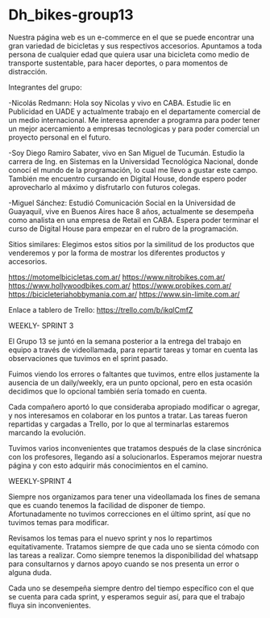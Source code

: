 # Dh_bikes-group13

Nuestra página web es un e-commerce en el que se puede encontrar una gran variedad de bicicletas y sus respectivos accesorios. Apuntamos a toda persona de cualquier edad que quiera usar una bicicleta como medio de transporte sustentable, para hacer deportes, o para momentos de distracción.

Integrantes del grupo:

-Nicolás Redmann: Hola soy Nicolas y vivo en CABA. Estudie lic en Publicidad en UADE y actualmente trabajo en el departamente comercial de un medio internacional. Me interesa aprender a programra para poder tener un mejor acercamiento a empresas tecnologicas y para poder comercial un proyecto personal en el futuro.

-Soy Diego Ramiro Sabater, vivo en San Miguel de Tucumán. Estudio la carrera de Ing. en Sistemas en la Universidad Tecnológica Nacional, donde conocí el mundo de la programación, lo cual me llevo a gustar este campo. También me encuentro cursando en Digital House, donde espero poder aprovecharlo al máximo y disfrutarlo con futuros colegas.

-Miguel Sánchez: Estudió Comunicación Social en la Universidad de Guayaquil, vive en Buenos Aires hace 8 años, actualmente se desempeña como analista en una empresa de Retail en CABA. Espera poder terminar el curso de Digital House para empezar en el rubro de la programación.

Sitios similares: Elegimos estos sitios por la similitud de los productos que venderemos y por la forma de mostrar los diferentes productos y accesorios.

https://motomelbicicletas.com.ar/ https://www.nitrobikes.com.ar/ https://www.hollywoodbikes.com.ar/ https://www.probikes.com.ar/ https://bicicleteriahobbymania.com.ar/ https://www.sin-limite.com.ar/

Enlace a tablero de Trello: https://trello.com/b/ikqlCmfZ


WEEKLY- SPRINT 3 

El Grupo 13 se juntó en la semana posterior a la entrega del trabajo en equipo a través de videollamada, para repartir tareas y tomar en cuenta las observaciones que tuvimos en el sprint pasado. 

Fuimos viendo los errores o faltantes que tuvimos, entre ellos justamente la ausencia de un daily/weekly, era un punto opcional, pero en esta ocasión decidimos que lo opcional también sería tomado en cuenta. 

Cada compañero aportó lo que consideraba apropiado modificar o agregar, y nos interesamos en colaborar en los puntos a tratar. Las tareas fueron repartidas y cargadas a Trello, por lo que al terminarlas estaremos marcando la evolución.

Tuvimos varios inconvenientes que tratamos después de la clase sincrónica con los profesores, llegando así a solucionarlos. 
Esperamos mejorar nuestra página y con esto adquirir más conocimientos en el camino. 

WEEKLY-SPRINT 4

Siempre nos organizamos para tener una videollamada los fines de semana que es cuando tenemos la facilidad de disponer de tiempo. Afortunadamente no tuvimos correcciones en el último sprint, así que no tuvimos temas para modificar. 

Revisamos los temas para el nuevo sprint y nos lo repartimos equitativamente. Tratamos siempre de que cada uno se sienta cómodo con las tareas a realizar. Como siempre tenemos la disponibilidad del whatsapp para consultarnos y darnos apoyo cuando se nos presenta un error o alguna duda. 

Cada uno se desempeña siempre dentro del tiempo específico con el que se cuenta para cada sprint, y esperamos seguir así, para que el trabajo fluya sin inconvenientes.
